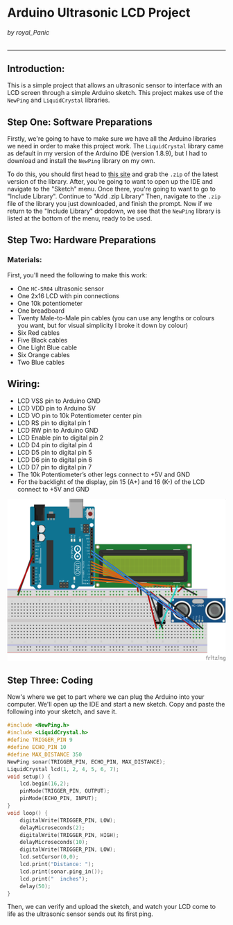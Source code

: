 # Arduino Ultrasonic LCD Project
###### by royal_Panic
---
## Introduction:
This is a simple project that allows an ultrasonic sensor to interface with an LCD screen through a simple Arduino sketch. This project makes use of the `NewPing` and `LiquidCrystal` libraries.

## Step One: Software Preparations
Firstly, we're going to have to make sure we have all the Arduino libraries we need in order to make this project work. The `LiquidCrystal` library came as default in my version of the Arduino IDE (version 1.8.9), but I had to download and install the `NewPing` library on my own.

To do this, you should first head to [this site](https://bitbucket.org/teckel12/arduino-new-ping/downloads/) and grab the `.zip` of the latest version of the library. After, you're going to want to open up the IDE and navigate to the "Sketch" menu. Once there, you're going to want to go to "Include Library". Continue to "Add .zip Library" Then, navigate to the `.zip` file of the library you just downloaded, and finish the prompt. Now if we return to the "Include Library" dropdown, we see that the `NewPing` library is listed at the bottom of the menu, ready to be used.

## Step Two: Hardware Preparations
### Materials:
First, you'll need the following to make this work:
* One `HC-SR04` ultrasonic sensor
* One 2x16 LCD with pin connections
* One 10k potentiometer
* One breadboard
* Twenty Male-to-Male pin cables (you can use any lengths or colours you want, but for visual simplicity I broke it down by colour)
 * Six Red cables
 * Five Black cables
 * One Light Blue cable
 * Six Orange cables
 * Two Blue cables

## Wiring:
* LCD VSS pin to Arduino GND
* LCD VDD pin to Arduino 5V
* LCD VO pin to 10k Potentiometer center pin
* LCD RS pin to digital pin 1
* LCD RW pin to Arduino GND
* LCD Enable pin to digital pin 2
* LCD D4 pin to digital pin 4
* LCD D5 pin to digital pin 5
* LCD D6 pin to digital pin 6
* LCD D7 pin to digital pin 7
* The 10k Potentiometer’s other legs connect to +5V and GND
* For the backlight of the display, pin 15 (A+) and 16 (K-) of the LCD connect to +5V and GND

![Wiring Diagram](https://github.com/royalPanic/Arduino-Ultrasonic-LCD/blob/master/Wiring_Diagram.png)

## Step Three: Coding
Now's where we get to part where we can plug the Arduino into your computer. We'll open up the IDE and start a new sketch. Copy and paste the following into your sketch, and save it.
```c++
#include <NewPing.h>
#include <LiquidCrystal.h>
#define TRIGGER_PIN 9
#define ECHO_PIN 10
#define MAX_DISTANCE 350
NewPing sonar(TRIGGER_PIN, ECHO_PIN, MAX_DISTANCE);
LiquidCrystal lcd(1, 2, 4, 5, 6, 7);
void setup() {
    lcd.begin(16,2);
    pinMode(TRIGGER_PIN, OUTPUT);
    pinMode(ECHO_PIN, INPUT);
}
void loop() {
    digitalWrite(TRIGGER_PIN, LOW);
    delayMicroseconds(2);
    digitalWrite(TRIGGER_PIN, HIGH);
    delayMicroseconds(10);
    digitalWrite(TRIGGER_PIN, LOW);
    lcd.setCursor(0,0);
    lcd.print("Distance: ");
    lcd.print(sonar.ping_in());
    lcd.print("  inches");
    delay(50);
}
```
Then, we can verify and upload the sketch, and watch your LCD come to life as the ultrasonic sensor sends out its first ping.
